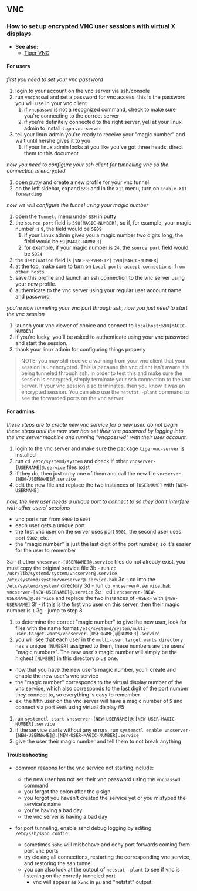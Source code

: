 
## VNC

### How to set up encrypted VNC user sessions with virtual X displays

- **See also:**
  - [Tiger VNC](https://wiki.archlinux.org/index.php/TigerVNC)

#### For users

*first you need to set your vnc password*

1. login to your account on the vnc server via ssh/console
1. run `vncpasswd` and set a password for vnc access. this is the password you will use in your vnc client
   1. if `vncpasswd` is not a recognized command, check to make sure you're connecting to the correct server
   1. if you're definitely connected to the right server, yell at your linux admin to install `tigervnc-server`
1. tell your linux admin you're ready to receive your "magic number" and wait until he/she gives it to you
   1. if your linux admin looks at you like you've got three heads, direct them to this document

*now you need to configure your ssh client for tunnelling vnc so the connection is encrypted*
1. open putty and create a new profile for your vnc tunnel
1. on the left sidebar, expand `SSH` and in the `X11` menu, turn on `Enable X11 forwarding`

*now we will configure the tunnel using your magic number*
1. open the `Tunnels` menu under `SSH` in putty
1. the `source port` field is `590[MAGIC-NUMBER]`, so if, for example, your magic number is `9`, the field would be `5909`
   1. if your Linux admin gives you a magic number two digits long, the field would be `59[MAGIC-NUMBER]`
   1. for example, if your magic number is `24`, the `source port` field would be `5924`
1. the `destination` field is `[VNC-SERVER-IP]:590[MAGIC-NUMBER]`
1. at the top, make sure to turn on `Local ports accept connections from other hosts`
1. save this profile and launch an ssh connection to the vnc server using your new profile.
1. authenticate to the vnc server using your regular user account name and password

*you're now tunneling your vnc port through ssh, now you just need to start the vnc session*
1. launch your vnc viewer of choice and connect to `localhost:590[MAGIC-NUMBER]`
1. if you're lucky, you'll be asked to authenticate using your vnc password and start the session.
1. thank your linux admin for configuring things properly

> NOTE: you may still receive a warning from your vnc client that your session is unencrypted. This is
        because the vnc client isn't aware it's being tunneled through ssh. In order to test this and make sure
        the session is encrypted, simply terminate your ssh connection to the vnc server. If your vnc session also
        terminates, then you know it was an encrypted session. You can also use the `netstat -plant` command to
        see the forwarded ports on the vnc server.


#### For admins

*these steps are to create new vnc service for a new user. do not begin these steps until the new user has
set their vnc password by logging into the vnc server machine and running "vncpasswd" with their user account.*

1. login to the vnc server and make sure the package `tigervnc-server` is installed
1. run `cd /etc/systemd/system` and check if other `vncserver-[USERNAME]@.service` files exist
1. if they do, then just copy one of them and call the new file `vncserver-[NEW-USERNAME]@.service`
1. edit the new file and replace the two instances of `[USERNAME]` with `[NEW-USERNAME]`

*now, the new user needs a unique port to connect to so they don't interfere with other users' sessions*
- vnc ports run from `5900` to `6001`
- each user gets a unique port
- the first vnc user on the server uses port `5901`, the second user uses port `5902`, etc.
- the "magic number" is just the last digit of the port number, so it's easier for the user to remember

3a - if other `vncserver-[USERNAME]@.service` files do not already exist, you must copy the original service file
3b - run `cp /usr/lib/systemd/system/vncserver@.service /etc/systemd/system/vncserver@.service.bak`
3c - cd into the `/etc/systemd/system/` directory
3d - run `cp vncserver@.service.bak vncserver-[NEW-USERNAME]@.service`
3e - edit `vncserver-[NEW-USERNAME]@.service` and replace the two instances of `<USER>` with `[NEW-USERNAME]`
3f - if this is the first vnc user on this server, then their magic number is `1`
3g - jump to step 8

1. to determine the correct "magic number" to give the new user, look for files with
   the name format `/etc/systemd/system/multi-user.target.wants/vncserver-[USERNAME]@[NUMBER].service`
1. you will see that each user in the `multi-user.target.wants directory` has a unique `[NUMBER]` assigned to them,
   these numbers are the users' "magic numbers". The new user's magic number will simply be the highest `[NUMBER]` in
   this directory plus one.

- now that you have the new user's magic number, you'll create and enable the new user's vnc service
- the "magic number" corresponds to the virtual display number of the vnc service, which also corresponds
  to the last digit of the port number they connect to, so everything is easy to remember
- ex: the fifth user on the vnc server will have a magic number of `5` and connect via port `5905` using virtual display #5

1. run `systemctl start vncserver-[NEW-USERNAME]@:[NEW-USER-MAGIC-NUMBER].service`
1. if the service starts without any errors, run
   `systemctl enable vncserver-[NEW-USERNAME]@:[NEW-USER-MAGIC-NUMBER].service`
1. give the user their magic number and tell them to not break anything

#### Troubleshooting

- common reasons for the vnc service not starting include:
  - the new user has not set their vnc password using the `vncpasswd` command
  - you forgot the colon after the `@` sign
  - you forgot you haven't created the service yet or you mistyped the service's name
  - you're having a bad day
  - the vnc server is having a bad day

- for port tunneling, enable sshd debug logging by editing `/etc/ssh/sshd_config`
  - sometimes `sshd` will misbehave and deny port forwards coming from port vnc ports
  - try closing all connections, restarting the corresponding vnc service, and restoring the ssh tunnel
  - you can also look at the output of `netstat -plant` to see if vnc is listening on the corretly tunneled port
    - vnc will appear as `Xvnc` in `ps` and "netstat" output

